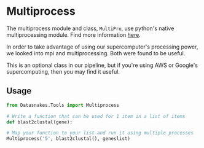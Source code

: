 Multiprocess
=============
The multiprocess module and class, `MultiPro`, use python's native multiprocessing
module. Find more information [here](https://docs.python.org/3.6/library/multiprocessing.html).

In order to take advantage of using our supercomputer's processing power, we
looked into mpi and multiprocessing. Both were found to be useful.

This is an optional class in our pipeline, but if you're using AWS or Google's
supercomputing, then you may find it useful.

Usage
------

```python
from Datasnakes.Tools import Multiprocess

# Write a function that can be used for 1 item in a list of items
def blast2clustal(gene):

# Map your function to your list and run it using multiple processes
Multiprocess('5', blast2clustal(), geneslist)
```